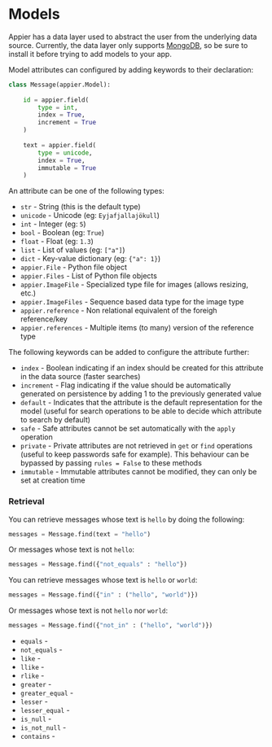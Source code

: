 # Models

Appier has a data layer used to abstract the user from the underlying data source. 
Currently, the data layer only supports [MongoDB](http://www.mongodb.org/), so be
sure to install it before trying to add models to your app.

Model attributes can configured by adding keywords to their declaration:

```python
class Message(appier.Model):
    
    id = appier.field(
        type = int,
        index = True,
        increment = True
    )
    
    text = appier.field(
        type = unicode,
        index = True,
        immutable = True
    )
```

An attribute can be one of the following types:

* `str` - String (this is the default type)
* `unicode` - Unicode (eg: `Eyjafjallajökull`)
* `int` - Integer (eg: `5`)
* `bool` - Boolean (eg: `True`)
* `float` - Float (eg: `1.3`)
* `list` - List of values (eg: `["a"]`)
* `dict` - Key-value dictionary (eg: `{"a": 1}`)
* `appier.File` - Python file object
* `appier.Files` - List of Python file objects
* `appier.ImageFile` - Specialized type file for images (allows resizing, etc.)
* `appier.ImageFiles` - Sequence based data type for the image type
* `appier.reference` - Non relational equivalent of the foreigh reference/key
* `appier.references` - Multiple items (to many) version of the reference type

The following keywords can be added to configure the attribute further:

* `index` - Boolean indicating if an index should be created for this attribute in 
the data source (faster searches)
* `increment` - Flag indicating if the value should be automatically generated on 
persistence by adding 1 to the previously generated value
* `default` - Indicates that the attribute is the default representation for the model
(useful for search operations to be able to decide which attribute to search by default)
* `safe` - Safe attributes cannot be set automatically with the `apply` operation
* `private` - Private attributes are not retrieved in `get` or `find` operations (useful
to keep passwords safe for example). This behaviour can be bypassed by passing 
`rules = False` to these methods
* `immutable` - Immutable attributes cannot be modified, they can only be set at creation time

### Retrieval

You can retrieve messages whose text is ``hello`` by doing the following:

```python
messages = Message.find(text = "hello")
```

Or messages whose text is not ``hello``:

```python
messages = Message.find({"not_equals" : "hello"})
```

You can retrieve messages whose text is ``hello`` or ``world``:

```python
messages = Message.find({"in" : ("hello", "world")})
```

Or messages whose text is not ``hello`` nor ``world``:

```python
messages = Message.find({"not_in" : ("hello", "world")})
```

* `equals` - 
* `not_equals` -
* `like` -
* `llike` -
* `rlike` -
* `greater` -
* `greater_equal` -
* `lesser` -
* `lesser_equal` -
* `is_null` -
* `is_not_null` -
* `contains` -
